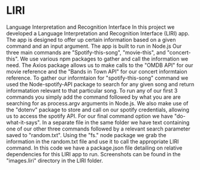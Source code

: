 # LIRI
Language Interpretation and Recognition Interface
In this project we developed a Language Interpretation and Recognition Interface (LIRI) app. The app is designed to offer up 
certain information based on a given command and an input argument. The app is built to run in Node.js Our three main 
commands are "Spotify-this-song", "movie-this", and "concert-this". We use various npm packages to gather and call the 
information we need. The Axios package allows us to make calls to the "OMDB API" for our movie reference and the
"Bands in Town API" for our concert informtaion reference. To gather our informtaion for "spotify-this-song" command we used 
the Node-spotify-API package to search for any given song and return informatation relevant to that particular song. To run any 
of our first 3 commands you simply add the command followed by what you are are searching for as process.argv arguments in
Node.js. We also make use of the "dotenv" package to store and call on our spotify credentials, allowing us to access the 
spotify API. For our final command option we have "do-what-it-says". In a separate file in the same folder we have text 
containing one of our other three commands followed by a relevant search parameter saved to "random.txt". Using the "fs." node 
package we grab the information in the random.txt file and use it to call the appropriate LIRI command. In this code we have a
package.json file detailing on relative dependencies for this LIRI app to run. Screenshots can be found in the "images.liri" directory in the LIRI folder.


